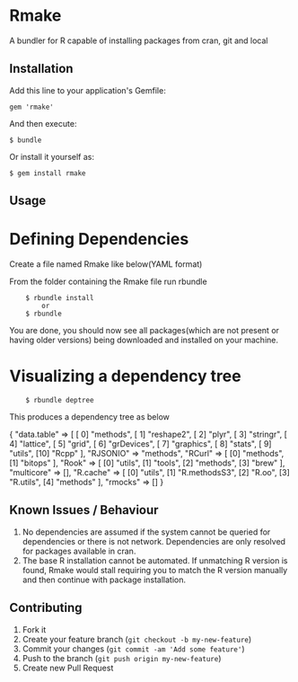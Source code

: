 # Rmake

A bundler for R capable of installing packages from cran, git and local

## Installation

Add this line to your application's Gemfile:

    gem 'rmake'

And then execute:

    $ bundle

Or install it yourself as:

    $ gem install rmake

## Usage
# Defining Dependencies

Create a file named Rmake like below(YAML format)

From the folder containing the Rmake file run rbundle

```
    $ rbundle install
        or
    $ rbundle
```

You are done, you should now see all packages(which are not present or having older versions) being downloaded and installed on your machine.

# Visualizing a dependency tree

```
    $ rbundle deptree
```

This produces a dependency tree as below

{
    "data.table" => [
        [ 0] "methods",
        [ 1] "reshape2",
        [ 2] "plyr",
        [ 3] "stringr",
        [ 4] "lattice",
        [ 5] "grid",
        [ 6] "grDevices",
        [ 7] "graphics",
        [ 8] "stats",
        [ 9] "utils",
        [10] "Rcpp"
    ],
       "RJSONIO" => "methods",
         "RCurl" => [
        [0] "methods",
        [1] "bitops"
    ],
          "Rook" => [
        [0] "utils",
        [1] "tools",
        [2] "methods",
        [3] "brew"
    ],
     "multicore" => [],
       "R.cache" => [
        [0] "utils",
        [1] "R.methodsS3",
        [2] "R.oo",
        [3] "R.utils",
        [4] "methods"
    ],
        "rmocks" => []
}


## Known Issues / Behaviour
1. No dependencies are assumed if the system cannot be queried for dependencies or there is not network. Dependencies are only resolved for packages available in cran.
2. The base R installation cannot be automated. If unmatching R version is found, Rmake would stall requiring you to match the R version manually and then continue with package installation.

## Contributing

1. Fork it
2. Create your feature branch (`git checkout -b my-new-feature`)
3. Commit your changes (`git commit -am 'Add some feature'`)
4. Push to the branch (`git push origin my-new-feature`)
5. Create new Pull Request
